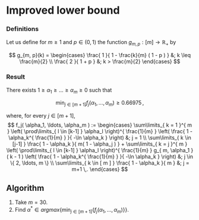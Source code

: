 # Improved lower bound

### Definitions

Let us define for $m \geq 1$ and $p \in (0, 1)$ the function $g_{ m , p } : [m] \to \mathbb{R}_+$ by 

$$
g_{m, p}(k) = \begin{cases}
		\frac{ 1 }{ 1 - \frac{k}{m} ( 1 - p ) } &; k \leq \frac{m}{2} \\
		\frac{ 2 }{ 1 + p } &; k > \frac{m}{2}
	\end{cases}
$$

### Result

There exists $1 \ge \alpha_1 \ge \ldots \ge \alpha_m \ge 0$ such that

$$
\min_{j \in [m+1]} f_j( \alpha_1, \ldots, \alpha_m ) \ge 0.66975 \,,
$$

where, for every $j \in [m+1]$,
$$
f_j( \alpha_1, \ldots, \alpha_m ) := \begin{cases}
		\sum\limits_{ k = 1 }^{ m } 
			\left( \prod\limits_{ l \in [k-1] } \alpha_l \right)^{ \frac{1}{m} } 
			\left( \frac{ 1 - \alpha_k^{ \frac{1}{m} } }{ -\ln \alpha_k } \right)
			&; j = 1 \\
		\sum\limits_{ k \in [j-1] } \frac{ 1 - \alpha_k }{ m( 1 - \alpha_j ) } 
			+ \sum\limits_{ k = j }^{ m } 
			\left( \prod\limits_{ l \in [k-1] } \alpha_l \right)^{ \frac{1}{m} } 
			g_{ m, \alpha_1 }( k - 1 ) 
			\left( \frac{ 1 - \alpha_k^{ \frac{1}{m} } }{ -\ln \alpha_k } \right)
				&; j \in \{ 2, \ldots, m \} \\
			\sum\limits_{ k \in [ m ] } \frac{ 1 - \alpha_k }{ m }
				&; j = m+1 \,.
    	\end{cases}
$$

## Algorithm

1. Take $m = 30$.
2. Find $\alpha^* \in argmax\{ \min_{ j \in [m+1] } \{ f_j( \alpha_1, \ldots, \alpha_m ) \} \}$.
